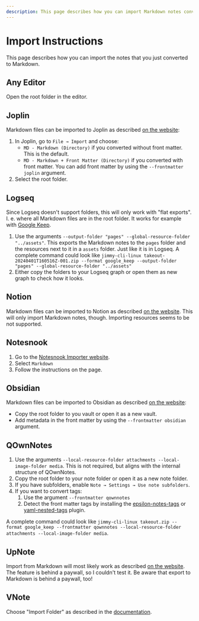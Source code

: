 ```yaml
---
description: This page describes how you can import Markdown notes converted with Jimmy to note applications like Joplin and Obsidian.
---
```


# Import Instructions

This page describes how you can import the notes that you just converted to Markdown.

## Any Editor

Open the root folder in the editor.

## Joplin

Markdown files can be imported to Joplin as described [on the website](https://joplinapp.org/help/apps/import_export/#importing-from-markdown-files):

1. In Joplin, go to `File → Import` and choose:
    - `MD - Markdown (Directory)` if you converted without front matter. This is the default.
    - `MD - Markdown + Front Matter (Directory)` if you converted with front matter. You can add front matter by using the `--frontmatter joplin` argument.
2. Select the root folder.

## Logseq

Since Logseq doesn't support folders, this will only work with "flat exports". I. e. where all Markdown files are in the root folder. It works for example with [Google Keep](formats/google_keep.md).

1. Use the arguments `--output-folder "pages" --global-resource-folder "../assets"`. This exports the Markdown notes to the `pages` folder and the resources next to it in a `assets` folder. Just like it is in Logseq. A complete command could look like `jimmy-cli-linux takeout-20240401T160516Z-001.zip --format google_keep --output-folder "pages" --global-resource-folder "../assets"`
2. Either copy the folders to your Logseq graph or open them as new graph to check how it looks.

## Notion

Markdown files can be imported to Notion as described [on the website](https://www.notion.so/help/import-data-into-notion). This will only import Markdown notes, though. Importing resources seems to be not supported.

## Notesnook

1. Go to the [Notesnook Importer website](https://importer.notesnook.com/).
2. Select `Markdown`
3. Follow the instructions on the page.

## Obsidian

Markdown files can be imported to Obsidian as described [on the website](https://help.obsidian.md/import/markdown):

- Copy the root folder to you vault or open it as a new vault.
- Add metadata in the front matter by using the `--frontmatter obsidian` argument.

## QOwnNotes

1. Use the arguments `--local-resource-folder attachments --local-image-folder media`. This is not required, but aligns with the internal structure of QOwnNotes.
2. Copy the root folder to your note folder or open it as a new note folder.
3. If you have subfolders, enable `Note → Settings → Use note subfolders`.
4. If you want to convert tags:
    1. Use the argument `--frontmatter qownnotes`
    2. Detect the front matter tags by installing the [epsilon-notes-tags](https://github.com/qownnotes/scripts/tree/master/epsilon-notes-tags) or [yaml-nested-tags](https://github.com/qownnotes/scripts/tree/master/yaml-nested-tags) plugin.

A complete command could look like `jimmy-cli-linux takeout.zip --format google_keep --frontmatter qownnotes --local-resource-folder attachments --local-image-folder media`.

## UpNote

Import from Markdown will most likely work as described [on the website](https://help.getupnote.com/import-export-share-and-print/import-content-to-upnote/import-from-markdown). The feature is behind a paywall, so I couldn't test it. Be aware that export to Markdown is behind a paywall, too!

## VNote

Choose "Import Folder" as described in the [documentation](https://vnote.readthedocs.io/en/latest/docs/en_us/docs/Users/Notes%20Management.html?#import-files-and-folders).
